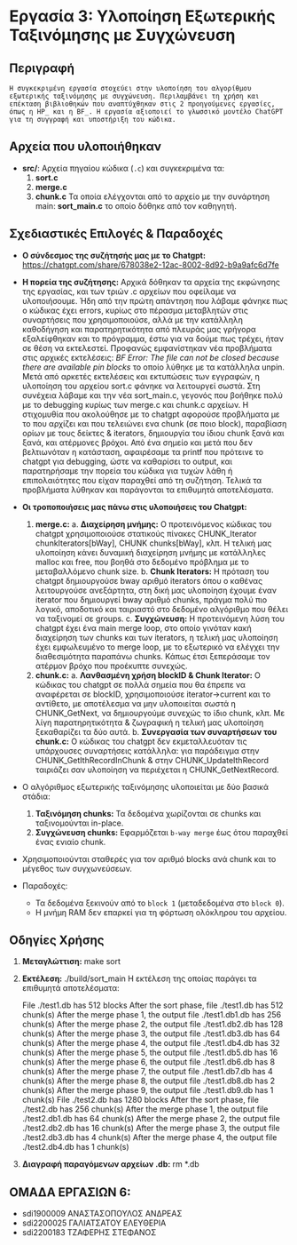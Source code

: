 # Εργασία 3: Υλοποίηση Εξωτερικής Ταξινόμησης με Συγχώνευση

## Περιγραφή
    Η συγκεκριμένη εργασία στοχεύει στην υλοποίηση του αλγορίθμου εξωτερικής ταξινόμησης με συγχώνευση. Περιλαμβάνει τη χρήση και επέκταση βιβλιοθηκών που αναπτύχθηκαν στις 2 προηγούμενες εργασίες, όπως η HP_ και η BF_. Η εργασία αξιοποιεί το γλωσσικό μοντέλο ChatGPT για τη συγγραφή και υποστήριξη του κώδικα.

## Αρχεία που υλοποιήθηκαν
- **src/**: Αρχεία πηγαίου κώδικα (`.c`) και συγκεκριμένα τα:
    1. **sort.c**
    2. **merge.c**
    3. **chunk.c**
    Τα οποία ελέγχονται από το αρχείο με την συνάρτηση main: **sort_main.c** το οποίο δόθηκε από τον καθηγητή.

## Σχεδιαστικές Επιλογές & Παραδοχές
- **Ο σύνδεσμος της συζήτησής μας με το Chatgpt:**
    https://chatgpt.com/share/678038e2-12ac-8002-8d92-b9a9afc6d7fe
- **Η πορεία της συζήτησης:**
    Αρχικά δόθηκαν τα αρχεία της εκφώνησης της εργασίας, και των τριών .c αρχείων που οφείλαμε να υλοποιήσουμε. Ήδη από την πρώτη απάντηση που λάβαμε
    φάνηκε πως ο κώδικας έχει errors, κυρίως στο πέρασμα μεταβλητών στις συναρτήσεις που χρησιμοποιούσε, αλλά με την κατάλληλη καθοδήγηση και παρατηρητικότητα από πλευράς μας γρήγορα εξαλείφθηκαν και το πρόγραμμα, έστω για να δούμε πως τρέχει, ήταν σε θέση να εκτελεστεί. Προφανώς εμφανίστηκαν νέα προβλήματα στις αρχικές εκτελέσεις: *BF Error: The file can not be closed because there are available pin blocks* το οποίο λύθηκε με τα κατάλληλα unpin. Μετά από αρκετές εκτελέσεις και εκτυπώσεις των εγγραφών, η υλοποίηση του αρχείου sort.c φάνηκε να λειτουργεί σωστά. Στη συνέχεια λάβαμε και την νέα sort_main.c, γεγονός που βοήθηκε πολύ με το debugging κυρίως των merge.c και chunk.c αρχείων. Η στιχομυθία που ακολούθησε με το chatgpt αφορούσε προβλήματα με το που αρχίζει και που τελειώνει ενα chunk (σε ποιο block), παραβίαση ορίων με τους δείκτες & iterators, δημιουργία του ίδιου chunk ξανά και ξανά, και ατέρμονες βρόχοι. Από ένα σημείο και μετά που δεν βελτιωνόταν η κατάσταση, αφαιρέσαμε τα printf που πρότεινε το chatgpt για debugging, ώστε να καθαρίσει το output, και παρατηρήσαμε την πορεία του κώδικα για τυχών λάθη ή επιπολαιότητες που είχαν παραχθεί από τη συζήτηση. Τελικά τα προβλήματα λύθηκαν και παράγονται τα επιθυμητά αποτελέσματα.
- **Οι τροποποιήσεις μας πάνω στις υλοποιήσεις του Chatgpt:**
    1. **merge.c:**
        a. **Διαχείρηση μνήμης:**
        Ο προτεινόμενος κώδικας του chatgpt χρησιμοποιούσε στατικούς πίνακες CHUNK_Iterator chunkIterators[bWay], CHUNK chunks[bWay], κλπ. 
        Η τελική μας υλοποίηση κάνει δυναμική διαχείρηση μνήμης με κατάλληλες malloc και free, που βοηθά στο δεδομένο πρόβλημα με το μεταβαλλόμενο chunk size.
        b. **Chunk Iterators:**
        Η πρόταση του chatgpt δημιουργούσε bway αριθμό iterators όπου ο καθένας λειτουργούσε ανεξάρτητα, στη δική μας υλοποίηση έχουμε έναν iterator που δημιουργεί bway αριθμό chunks, πράγμα πολύ πιο λογικό, αποδοτικό και ταιριαστό στο δεδομένο αλγόριθμο που θέλει να ταξινομεί σε groups.
        c. **Συγχώνευση:**
        Η προτεινόμενη λύση του chatgpt έχει ένα main merge loop, στο οποίο γινόταν κακή διαχείρηση των chunks και των iterators, η τελική μας υλοποίηση έχει εμφωλευμένο το merge loop, με το εξωτερικό να ελέγχει την διαθεσιμότητα παραπάνω chunks. Κάπως έτσι ξεπεράσαμε τον ατέρμον βρόχο που προέκυπτε συνεχώς.
    2. **chunk.c:**
        a. **Λανθασμένη χρήση blockID & Chunk Iterator:**
        Ο κώδικας του chatgpt σε πολλά σημεία που θα έπρεπε να αναφέρεται σε blockID, χρησιμοποιούσε iterator->current και το αντίθετο, με αποτέλεσμα να μην υλοποιείται σωστά η CHUNK_GetNext, να δημιουργούμε συνεχώς το ίδιο chunk, κλπ. Με λίγη παρατηρητικότητα & ζωγραφική η τελική μας υλοποίηση ξεκαθαρίζει τα δύο αυτά.
        b. **Συνεργασία των συναρτήσεων του chunk.c:**
        Ο κώδικας του chatgpt δεν εκμεταλλευόταν τις υπάρχουσες συναρτήσεις κατάλληλα: για παράδειγμα στην CHUNK_GetIthRecordInChunk & στην CHUNK_UpdateIthRecord ταιριάζει σαν υλοποίηση να περιέχεται η CHUNK_GetNextRecord.


- Ο αλγόριθμος εξωτερικής ταξινόμησης υλοποιείται με δύο βασικά στάδια:
  1. **Ταξινόμηση chunks:** Τα δεδομένα χωρίζονται σε chunks και ταξινομούνται in-place.
  2. **Συγχώνευση chunks:** Εφαρμόζεται `b-way merge` έως ότου παραχθεί ένας ενιαίο chunk.
- Χρησιμοποιούνται σταθερές για τον αριθμό blocks ανά chunk και το μέγεθος των συγχωνεύσεων.
- Παραδοχές:
  - Τα δεδομένα ξεκινούν από το `block 1` (μεταδεδομένα στο `block 0`).
  - Η μνήμη RAM δεν επαρκεί για τη φόρτωση ολόκληρου του αρχείου.

## Οδηγίες Χρήσης
1. **Μεταγλώττιση:**
    make sort
2. **Εκτέλεση:**
    ./build/sort_main
    Η εκτέλεση της οποίας παράγει τα επιθυμητά αποτελέσματα:

    File ./test1.db has 512 blocks
    After the sort phase, file ./test1.db has 512 chunk(s)
    After the merge phase 1, the output file ./test1.db1.db has 256 chunk(s)
    After the merge phase 2, the output file ./test1.db2.db has 128 chunk(s)
    After the merge phase 3, the output file ./test1.db3.db has 64 chunk(s)
    After the merge phase 4, the output file ./test1.db4.db has 32 chunk(s)
    After the merge phase 5, the output file ./test1.db5.db has 16 chunk(s)
    After the merge phase 6, the output file ./test1.db6.db has 8 chunk(s)
    After the merge phase 7, the output file ./test1.db7.db has 4 chunk(s)
    After the merge phase 8, the output file ./test1.db8.db has 2 chunk(s)
    After the merge phase 9, the output file ./test1.db9.db has 1 chunk(s)
    File ./test2.db has 1280 blocks
    After the sort phase, file ./test2.db has 256 chunk(s)
    After the merge phase 1, the output file ./test2.db1.db has 64 chunk(s)
    After the merge phase 2, the output file ./test2.db2.db has 16 chunk(s)
    After the merge phase 3, the output file ./test2.db3.db has 4 chunk(s)
    After the merge phase 4, the output file ./test2.db4.db has 1 chunk(s)
3. **Διαγραφή παραγόμενων αρχείων .db:**
    rm *.db

## ΟΜΑΔΑ ΕΡΓΑΣΙΩΝ 6:
- sdi1900009 ΑΝΑΣΤΑΣΟΠΟΥΛΟΣ ΑΝΔΡΕΑΣ
- sdi2200025 ΓΑΛΙΑΤΣΑΤΟΥ ΕΛΕΥΘΕΡΙΑ
- sdi2200183 ΤΖΑΦΕΡΗΣ ΣΤΕΦΑΝΟΣ